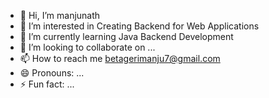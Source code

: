 - 👋 Hi, I’m manjunath
- 👀 I’m interested in Creating Backend for Web Applications 
- 🌱 I’m currently learning Java Backend Development
- 💞️ I’m looking to collaborate on ...
- 📫 How to reach me betagerimanju7@gmail.com
- 😄 Pronouns: ...
- ⚡ Fun fact: ...

<!---
manjunath1718/manjunath1718 is a ✨ special ✨ repository because its `README.md` (this file) appears on your GitHub profile.
You can click the Preview link to take a look at your changes.
--->
